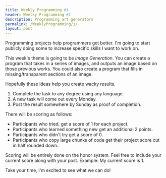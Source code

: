 ```yaml
---
title: Weekly Programming #1
header: Weelky Programming #1
description: Programming art generators
permalink: /WeeklyProgramming/1/
layout: post
---
```


Programming projects help programmers get better. I'm going to start publicly doing some to increase specific skills I want to work on.

This week's theme is going to be *Image Generation*. You can create a program that takes in a series of images, and outputs an image based on those previous works. You could also create a program that fills in missing/transparent sections of an image. 

Hopefully these ideas help you create wacky results.

1. Complete the task to any degree using any language.
1. A new task will come out every Monday.
1. Post the result somewhere by Sunday as proof of completion.

There will be scoring as follows:
* Participants who tried, get a score of 1 for each project.
* Participants who learned something new get an additional 2 points.
* Participants who didn't try get a score of 0.
* Participants who copy large chunks of code get their project score cut in half rounded down.

Scoring will be entirely done on the honor system. Feel free to include your current score along with your post.
Example: My current score is 1.

Take your time, I'm excited to see what we can do!
